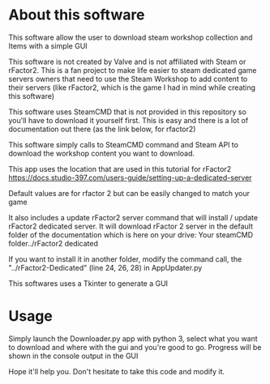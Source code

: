# About this software
This software allow the user to download steam workshop collection and Items with a simple GUI

This software is not created by Valve and is not affiliated with Steam or rFactor2.
This is a fan project to make life easier to steam dedicated game servers owners that need to use the Steam Workshop to add content to their servers (like rFactor2, which is the game I had in mind while creating this software)



This software uses SteamCMD that is not provided in this repository so you'll have to download it yourself first. This is easy and there is a lot of documentation out there (as the link below, for rfactor2)


This software simply calls to SteamCMD command and Steam API to download the workshop content you want to download.


This app uses the location that are used in this tutorial for rFactor2 <a href="https://docs.studio-397.com/users-guide/setting-up-a-dedicated-server">https://docs.studio-397.com/users-guide/setting-up-a-dedicated-server</a>

Default values are for rfactor 2 but can be easily changed to match your game

It also includes a update rFactor2 server command that will install / update rFactor2 dedicated server. It will download rFactor 2 server in the default folder of the documentation which is here on your drive: Your steamCMD folder../rFactor2 dedicated

If you want to install it in another folder, modify the command call, the "../rFactor2-Dedicated"  (line 24, 26, 28) in AppUpdater.py


This softwares uses a Tkinter to generate a GUI

# Usage
Simply launch the Downloader.py app with python 3, select what you want to download and where with the gui and you're good to go. Progress will be shown in the console output in the GUI

Hope it'll help you. Don't hesitate to take this code and modify it.
